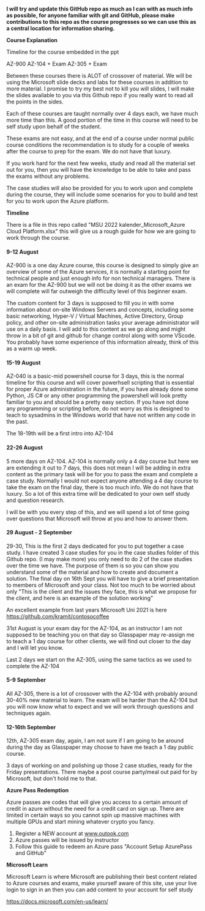 
**I will try and update this GitHub repo as much as I can with as much info as possible, for anyone familiar with git and GitHub, please make contributions to this repo as the course progresses so we can use this as a central location for information sharing.**



**Course Explanation**

Timeline for the course embedded in the ppt

AZ-900
AZ-104 + Exam
AZ-305 + Exam

Between these courses there is ALOT of crossover of material. We will be using the Microsoft slide decks and labs for these courses in addition to more material. I promise to try my best not to kill you will slides, I will make the slides available to you via this Github repo if you really want to read all the points in the sides. 

Each of these courses are taught normally over 4 days each, we have much more time than this. A good portion of the time in this course will need to be self study upon behalf of the student.

These exams are not easy, and at the end of a course under normal public course conditions the recommendation is to study for a couple of weeks after the course to prep for the exam. We do not have that luxury. 

If you work hard for the next few weeks, study and read all the material set out for you, then you will have the knowledge to be able to take and pass the exams without any problems.

The case studies will also be provided for you to work upon and complete during the course, they will include some scenarios for you to build and test for you to  work upon the Azure platform.

**Timeline**

There is a file in this repo called "MSU 2022 kalender_Microsoft_Azure Cloud Platform.xlsx" this will give us a rough guide for how we are going to work through the course.

#### 9-12 August

AZ-900 is a one day Azure course, this course is designed to simply give an overview of some of the Azure services, it is normally a starting point for technical people and just enough info for non technical managers. There is an exam for the AZ-900 but we will not be doing it as the other exams we will complete will far outweigh the difficulty level of this beginner exam.

The custom content for 3 days is supposed to fill you in with some information about on-site Windows Servers and concepts, including some basic networking, Hyper-V / Virtual Machines, Active Directory, Group policy, and other on-site administration tasks your average administrator will use on a daily basis. I will add to this content as we go along and might throw in a bit of git and github for change control along with some VScode. You probably have some experience of this information already, think of this as a warm up week.

#### 15-19 August

AZ-040 is a basic-mid powershell course for 3 days, this is the normal timeline for this course and will cover powerhsell scripting that is essential for proper Azure administration in the future, if you have already done some Python, JS C# or any other programming the powershell will look pretty familiar to you and should be a pretty easy section. If you have not done any programming or scripting before, do not worry as this is designed to teach to sysadmins in the Windows world that have not written any code in the past. 

The 18-19th will be a first intro into AZ-104

#### 22-26 August

5 more days on AZ-104. AZ-104 is normally only a 4 day course but here we are extending it out to 7 days, this does not mean I will be adding in extra content as the primary task will be for you to pass the exam and complete a case study. Normally I would not expect anyone attending a 4 day course to take the exam on the final day, there is too much info. We do not have that luxury. So a lot of this extra time will be dedicated to your own self study and question research.

I will be with you every step of this, and we will spend a lot of time going over questions that Microsoft will throw at you and how to answer them.


#### 29 August - 2 September

29-30, This is the first 2 days dedicated for you to put together a case study. I have created 3 case studies for you in the case studies folder of this Github repo. (I may make more) you only need to do 2 of the case studies over the time we have. The purpose of them is so you can show you understand some of the material and how to create and document a solution. The final day on 16th Sept you will have to give a brief presentation to members of Microsoft and your class. Not too much to be worried about only "This is the client and the issues they face, this is what we propose for the client, and here is an example of the solution working" 

An excellent example from last years Microsoft Uni 2021 is here https://github.com/kramit/contosocoffee

31st August is your exam day for the AZ-104, as an instructor I am not supposed to be teaching you on that day so Glasspaper may re-assign me to teach a 1 day course for other clients, we will find out closer to the day and I will let you know.

Last 2 days we start on the AZ-305, using the same tactics as we used to complete the AZ-104

#### 5-9 September

All AZ-305, there is a lot of crossover with the AZ-104 with probably around 30-40% new material to learn. The exam will be harder than the AZ-104 but you will now know what to expect and we will work through questions and techniques again.

#### 12-16th September

12th, AZ-305 exam day, again, I am not sure if I am going to be around during the day as Glasspaper may choose to have me teach a 1 day public course.

3 days of working on and polishing up those 2 case studies, ready for the Friday presentations. There maybe a post course party/meal out paid for by Microsoft, but don't hold me to that.


**Azure Pass Redemption**

Azure passes are codes that will give you access to a certain amount of credit in azure without the need for a credit card on sign up. There are limited in certain ways so you cannot spin up massive machines with multiple GPUs and start mining whatever crypto you fancy.

1. Register a NEW account at www.outook.com
2. Azure passes will be issued by instructor
3. Follow this guide to redeem an Azure pass "Account Setup AzurePass and GitHub"

**Microsoft Learn**

Microsoft Learn is where Microsoft are publishing their best content related to Azure courses and exams, make yourself aware of this site, use your live login to sign in an then you can add content to your account for self study

https://docs.microsoft.com/en-us/learn/

